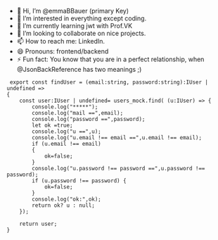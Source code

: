 - 👋 Hi, I’m @emmaBBauer (primary Key)
- 👀 I’m interested in everything except coding. 
- 🌱 I’m currently learning jwt with Prof.VK
- 💞️ I’m looking to collaborate on nice projects. 
- 📫 How to reach me:  LinkedIn.  
- 😄 Pronouns: frontend/backend
- ⚡ Fun fact: You know that you are in a perfect relationship, when @JsonBackReference has two meanings ;)


```
 export const findUser = (email:string, password:string):IUser | undefined =>
{
    const user:IUser | undefined= users_mock.find( (u:IUser) => {
        console.log("*****");
        console.log("mail ==",email);
        console.log("password ==",password);
        let ok =true;
        console.log("u ==",u);
        console.log("u.email !== email ==",u.email !== email);
        if (u.email !== email)
        {
            ok=false;
        }
        console.log("u.password !== password ==",u.password !== password);
        if (u.password !== password) {
            ok=false;
        }
        console.log("ok:",ok);
        return ok? u : null;
    });

    return user;
}
```


